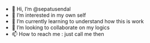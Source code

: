 - 👋 Hi, I’m @sepatusendal
- 👀 I’m interested in my own self
- 🌱 I’m currently learning to understand how this is work
- 💞️ I’m looking to collaborate on my logics
- 📫 How to reach me : just call me then

<!---
sepatusendal/sepatusendal is a ✨ special ✨ repository because its `README.md` (this file) appears on your GitHub profile.
You can click the Preview link to take a look at your changes.
--->
